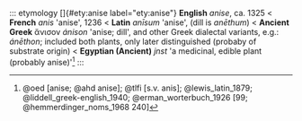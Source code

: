 ::: etymology
[]{#ety:anise label="ety:anise"} **English** *anise*, ca. 1325 \<
**French** *anis* 'anise', 1236 \< **Latin** *anīsum* 'anise', (dill is
*anēthum*) \< **Ancient Greek** ἄνισον *ánison* 'anise; dill', and other
Greek dialectal variants, e.g.: *ánēthon*; included both plants, only
later distinguished (probaby of substrate origin) \< **Egyptian
(Ancient)** *jnst* 'a medicinal, edible plant (probably anise)'[^1]
:::

[^1]: @oed [anise; @ahd anise]; @tlfi [s.v. anis]; @lewis_latin_1879;
    @liddell_greek-english_1940; @erman_worterbuch_1926 [99;
    @hemmerdinger_noms_1968 240]
